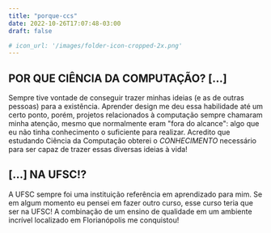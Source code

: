```yaml
---
title: "porque-ccs"
date: 2022-10-26T17:07:48-03:00
draft: false

# icon_url: '/images/folder-icon-cropped-2x.png'
---
```


## POR QUE CIÊNCIA DA COMPUTAÇÃO? [...]
Sempre tive vontade de conseguir trazer minhas ideias (e as de outras pessoas) para a existência. Aprender design me deu essa habilidade até um certo ponto, porém, projetos relacionados à computação sempre chamaram minha atenção, mesmo que normalmente eram "fora do alcance": algo que eu não tinha conhecimento o suficiente para realizar. Acredito que estudando Ciência da Computação obterei o _CONHECIMENTO_ necessário para ser capaz de trazer essas diversas ideias à vida!

## [...] NA UFSC!?
A UFSC sempre foi uma instituição referência em aprendizado para mim. Se em algum momento eu pensei em fazer outro curso, esse curso teria que ser na UFSC! A combinação de um ensino de qualidade em um ambiente incrível localizado em Florianópolis me conquistou!
